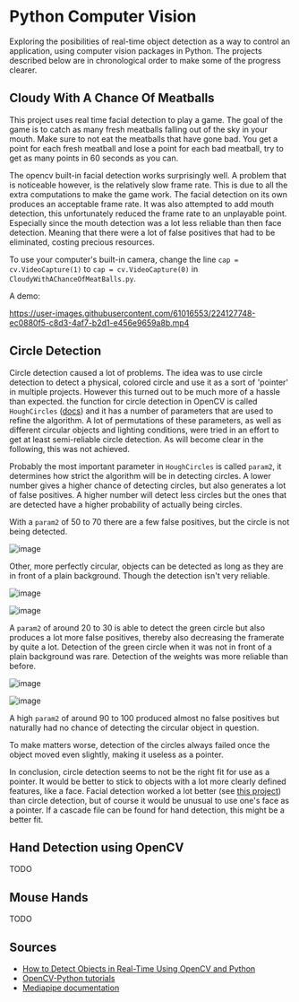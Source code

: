 # Python Computer Vision

Exploring the posibilities of real-time object detection as a way to control an application, using computer vision packages in Python. The projects described below are in chronological order to make some of the progress clearer.

## Cloudy With A Chance Of Meatballs

This project uses real time facial detection to play a game. The goal of the game is to catch as many fresh meatballs falling out of the sky in your mouth. Make sure to not eat the meatballs that have gone bad. You get a point for each fresh meatball and lose a point for each bad meatball, try to get as many points in 60 seconds as you can.

The opencv built-in facial detection works surprisingly well. A problem that is noticeable however, is the relatively slow frame rate. This is due to all the extra computations to make the game work. The facial detection on its own produces an acceptable frame rate. It was also attempted to add mouth detection, this unfortunately reduced the frame rate to an unplayable point. Especially since the mouth detection was a lot less reliable than then face detection. Meaning that there were a lot of false positives that had to be eliminated, costing precious resources.

To use your computer's built-in camera, change the line ``cap = cv.VideoCapture(1)`` to ``cap = cv.VideoCapture(0)`` in ``CloudyWithAChanceOfMeatBalls.py``.

A demo:

https://user-images.githubusercontent.com/61016553/224127748-ec0880f5-c8d3-4af7-b2d1-e456e9659a8b.mp4

## Circle Detection

Circle detection caused a lot of problems. The idea was to use circle detection to detect a physical, colored circle and use it as a sort of 'pointer' in multiple projects. However this turned out to be much more of a hassle than expected. the function for circle detection in OpenCV is called ``HoughCircles`` ([docs](https://docs.opencv.org/4.x/dd/d1a/group__imgproc__feature.html#ga47849c3be0d0406ad3ca45db65a25d2d)) and it has a number of parameters that are used to refine the algorithm. A lot of permutations of these parameters, as well as different circular objects and lighting conditions, were tried in an effort to get at least semi-reliable circle detection. As will become clear in the following, this was not achieved.

Probably the most important parameter in ``HoughCircles`` is called ``param2``, it determines how strict the algorithm will be in detecting circles. A lower number gives a higher chance of detecting circles, but also generates a lot of false positives. A higher number will detect less circles but the ones that are detected have a higher probability of actually being circles.

With a ``param2`` of 50 to 70 there are a few false positives, but the circle is not being detected.

![image](https://user-images.githubusercontent.com/61016553/224410868-d752c3b8-2556-49eb-82f9-cc1c97f4361e.png)

Other, more perfectly circular, objects can be detected as long as they are in front of a plain background. Though the detection isn't very reliable.

![image](https://user-images.githubusercontent.com/61016553/224411317-dc911c77-2bcd-488e-8f0b-1b4925c5432a.png)

![image](https://user-images.githubusercontent.com/61016553/224411468-d6a0aabf-6f83-4037-af8a-26b5fb43dae2.png)

A ``param2`` of around 20 to 30 is able to detect the green circle but also produces a lot more false positives, thereby also decreasing the framerate by quite a lot. Detection of the green circle when it was not in front of a plain background was rare. Detection of the weights was more reliable than before.

![image](https://user-images.githubusercontent.com/61016553/224412082-ef16f636-8c80-49b3-af11-7224f3ceabfe.png)

![image](https://user-images.githubusercontent.com/61016553/224414572-71db4138-c398-436f-a6e8-a9011b36c7f6.png)

A high ``param2`` of around 90 to 100 produced almost no false positives but naturally had no chance of detecting the circular object in question.

To make matters worse, detection of the circles always failed once the object moved even slightly, making it useless as a pointer.

In conclusion, circle detection seems to not be the right fit for use as a pointer. It would be better to stick to objects with a lot more clearly defined features, like a face. Facial detection worked a lot better (see [this project](https://github.com/BrentGG/OpenCV-Python#cloudy-with-a-chance-of-meatballs)) than circle detection, but of course it would be unusual to use one's face as a pointer. If a cascade file can be found for hand detection, this might be a better fit.

## Hand Detection using OpenCV

TODO

## Mouse Hands

TODO

## Sources
- [How to Detect Objects in Real-Time Using OpenCV and Python](https://towardsdatascience.com/how-to-detect-objects-in-real-time-using-opencv-and-python-c1ba0c2c69c0)
- [OpenCV-Python tutorials](https://docs.opencv.org/4.x/d6/d00/tutorial_py_root.html)
- [Mediapipe documentation](https://google.github.io/mediapipe/)

